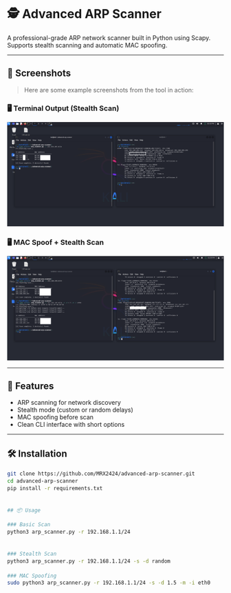 # 🕵️ Advanced ARP Scanner

A professional-grade ARP network scanner built in Python using Scapy.  
Supports stealth scanning and automatic MAC spoofing.

---

## 📸 Screenshots

> Here are some example screenshots from the tool in action:

### 🖥️ Terminal Output (Stealth Scan)

![Example 1](screenshots/example1.png)

### 🖥️ MAC Spoof + Stealth Scan

![Example 2](screenshots/example2.png)


---

## 🚀 Features

- ARP scanning for network discovery
- Stealth mode (custom or random delays)
- MAC spoofing before scan
- Clean CLI interface with short options

---

## 🛠️ Installation

```bash
git clone https://github.com/MRX2424/advanced-arp-scanner.git
cd advanced-arp-scanner
pip install -r requirements.txt


## 📦 Usage

### Basic Scan
python3 arp_scanner.py -r 192.168.1.1/24


### Stealth Scan
python3 arp_scanner.py -r 192.168.1.1/24 -s -d random

### MAC Spoofing
sudo python3 arp_scanner.py -r 192.168.1.1/24 -s -d 1.5 -m -i eth0

